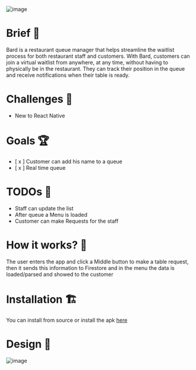 ![image](https://user-images.githubusercontent.com/66091116/234114662-3a247d6a-c6d0-4ef1-8e03-3f2d1dd807e4.png)

# Brief 📖

Bard is a restaurant queue manager that helps streamline the waitlist process for both restaurant staff and
customers. With Bard, customers can join a virtual waitlist from anywhere, at any time, without having to physically be in the restaurant. 
They can track their position in the queue and receive notifications when their table is ready.

# Challenges 🐢
- New to React Native



# Goals 🏆
- [ x ] Customer can add his name to a queue
- [ x ] Real time queue


# TODOs 🎯
- Staff can update the list
- After queue a Menu is loaded
- Customer can make Requests for the staff

# How it works? 💼
The user enters the app and click a Middle button to make a table request, then it sends this information to Firestore and in the menu the data is loaded/parsed and showed to the customer

# Installation 🏗️
You can install from source or install the apk [here](https://github.com/WasixXD/Bards/releases/download/apk/bard.apk)

# Design 🎨

![image](https://user-images.githubusercontent.com/66091116/234116179-e54dec2a-b3ba-4d06-9b29-801a1c0d79eb.png)
